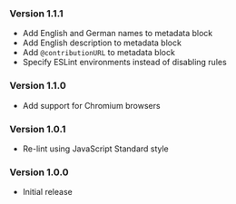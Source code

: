 ### Version 1.1.1
- Add English and German names to metadata block
- Add English description to metadata block
- Add `@contributionURL` to metadata block
- Specify ESLint environments instead of disabling rules

### Version 1.1.0
- Add support for Chromium browsers

### Version 1.0.1
- Re-lint using JavaScript Standard style

### Version 1.0.0
- Initial release
